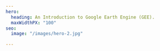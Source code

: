 ```yaml
---
hero:
  heading: An Introduction to Google Earth Engine (GEE).
  maxWidthPX: "100"
seo:
  image: "/images/hero-2.jpg"

---
```

